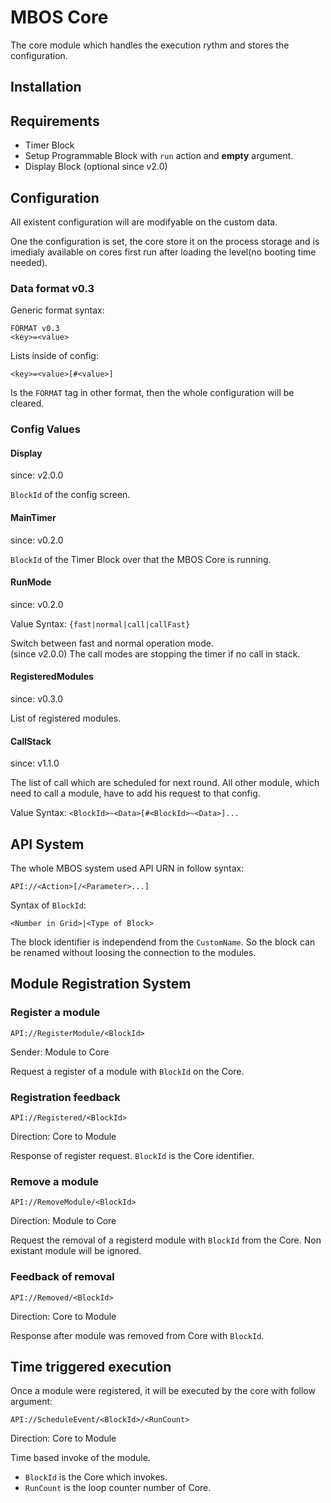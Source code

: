 # MBOS Core
The core module which handles the execution rythm and stores the configuration.

## Installation
## Requirements
* Timer Block
 * Setup Programmable Block with `run` action and **empty** argument.
* Display Block (optional since v2.0)

## Configuration
All existent configuration will are modifyable on the custom data.

One the configuration is set, the core store it on the process storage and is
imedialy available on cores first run after loading the level(no booting time
needed).

### Data format v0.3
Generic format syntax:

    FORMAT v0.3
    <key>=<value>
    
Lists inside of config:

    <key>=<value>[#<value>]
    
Is the `FORMAT` tag in other format, then the whole configuration will be
cleared.

### Config Values
#### Display 
since: v2.0.0 

`BlockId` of the config screen. 

#### MainTimer 
since: v0.2.0 

`BlockId` of the Timer Block over that the MBOS Core is running. 

#### RunMode 
since: v0.2.0 

Value Syntax: `{fast|normal|call|callFast}` 

Switch between fast and normal operation mode.    
(since v2.0.0) The call modes are stopping the timer if no call in stack.

#### RegisteredModules 
since: v0.3.0 

List of registered modules. 

#### CallStack
since: v1.1.0

The list of call which are scheduled for next round. 
All other module, which need to call a module, have to add his request to that config.

Value Syntax: `<BlockId>~<Data>[#<BlockId>~<Data>]...`

## API System
The whole MBOS system used API URN in follow syntax:

    API://<Action>[/<Parameter>...]
    
Syntax of `BlockId`:

    <Number in Grid>|<Type of Block>
    
The block identifier is independend from the `CustomName`. So the block
can be renamed without loosing the connection to the modules.

## Module Registration System
### Register a module

    API://RegisterModule/<BlockId> 

Sender: Module to Core 

Request a register of a module with `BlockId` on the Core. 

### Registration feedback

    API://Registered/<BlockId>
     
Direction: Core to Module 

Response of register request. `BlockId` is the Core identifier.

### Remove a module

    API://RemoveModule/<BlockId>
     
Direction: Module to Core
 
Request the removal of a registerd module with `BlockId` from the Core.
Non existant module will be ignored. 

### Feedback of removal

    API://Removed/<BlockId>
 
Direction: Core to Module 

Response after module was removed from Core with `BlockId`. 

## Time triggered execution
Once a module were registered, it will be executed by the core with follow
argument:

    API://ScheduleEvent/<BlockId>/<RunCount>
    
Direction: Core to Module 

Time based invoke of the module. 

* `BlockId` is the Core which invokes. 
* `RunCount` is the loop counter number of Core.
